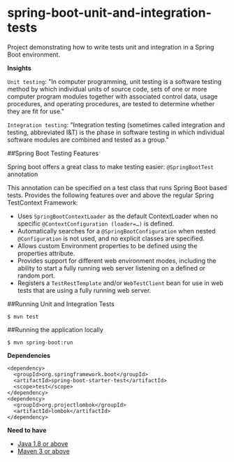 # spring-boot-unit-and-integration-tests

Project demonstrating how to write tests unit and integration in a Spring Boot environment.

**Insights**

`Unit testing`: "In computer programming, unit testing is a software testing method by which individual units of source code, sets of one or more computer program modules together with associated control data, usage procedures, and operating procedures, are tested to determine whether they are fit for use."

`Integration testing`: "Integration testing (sometimes called integration and testing, abbreviated I&T) is the phase in software testing in which individual software modules are combined and tested as a group."

##Spring Boot Testing Features

Spring boot offers a great class to make testing easier: `@SpringBootTest` annotation

This annotation can be specified on a test class that runs Spring Boot based tests.
Provides the following features over and above the regular Spring TestContext Framework:

- Uses `SpringBootContextLoader` as the default ContextLoader when no specific `@ContextConfiguration (loader=…)` is defined.
- Automatically searches for a `@SpringBootConfiguration` when nested `@Configuration` is not used, and no explicit classes are specified.
- Allows custom Environment properties to be defined using the properties attribute.
- Provides support for different web environment modes, including the ability to start a fully running web server listening on a defined or random port.
- Registers a `TestRestTemplate` and/or `WebTestClient` bean for use in web tests that are using a fully running web server.

##Running Unit and Integration Tests

```
$ mvn test
```

##Running the application locally

```
$ mvn spring-boot:run
```

**Dependencies**

```
<dependency>
  <groupId>org.springframework.boot</groupId>
  <artifactId>spring-boot-starter-test</artifactId>
  <scope>test</scope>
</dependency>
<dependency>
  <groupId>org.projectlombok</groupId>
  <artifactId>lombok</artifactId>
</dependency>
```

**Need to have**

- [Java 1.8 or above](http://www.oracle.com/technetwork/java/javase/downloads/jdk8-downloads-2133151.html)
- [Maven 3 or above](https://maven.apache.org)